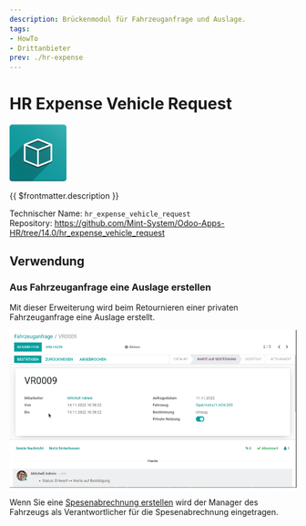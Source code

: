 ```yaml
---
description: Brückenmodul für Fahrzeuganfrage und Auslage.
tags:
- HowTo
- Drittanbieter
prev: ./hr-expense
---
```

# HR Expense Vehicle Request
![icon_oms_box](assets/icon_oms_box.png)

{{ $frontmatter.description }}

Technischer Name: `hr_expense_vehicle_request`\
Repository: <https://github.com/Mint-System/Odoo-Apps-HR/tree/14.0/hr_expense_vehicle_request>

## Verwendung

### Aus Fahrzeuganfrage eine Auslage erstellen

Mit dieser Erweiterung wird beim Retournieren einer privaten Fahrzeuganfrage eine Auslage erstellt.

![HR Expense Vehicle Request](assets/HR%20Expense%20Vehicle%20Request.gif)

Wenn Sie eine [Spesenabrechnung erstellen](HR%20Expense.md#Spesenabrechnung%20erstellen) wird der Manager des Fahrzeugs als Verantwortlicher für die Spesenabrechnung eingetragen.